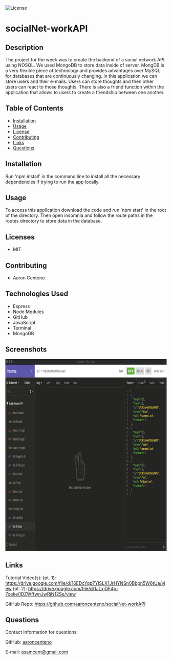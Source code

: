 ![License](https://img.shields.io/static/v1?label=License&message=MIT&color=BLUE)
# socialNet-workAPI

## Description

The project for the week was to create the backend of a social network API using NOSQL. We used MongoDB to store data inside of server. MongDB is a very flexible piece of technology and provides advantages over MySQL for databases that are continuously changing. In this application we can store users and their e-mails. Users can store thoughts and then other users can react to those thoughts. There is also a friend function within the application that allows to users to create a friendship between one another.

## Table of Contents

* [Installation](#installation)
* [Usage](#usage)
* [License](#license)
* [Contributing](#contributing)
* [Links](#links)
* [Questions](#questions)

## Installation 

Run 'npm install' in the command line to install all the necessary dependencies if trying to run the app locally.

## Usage

To access this application download the code and run 'npm start' in the root of the directory. Then open insomnia and follow the route paths in the routes directory to store data in the database.

## Licenses

* MIT

## Contributing

* Aaron Centeno

## Technologies Used
* Express
* Node Modules
* GitHub
* JavaScript
* Terminal
* MongoDB

## Screenshots

<img src="./imgs/insomnia.png" width="980px" height="600px">

## Links

Tutorial Video(s):  (pt. 1): https://drive.google.com/file/d/16EDcYqp7YlSLX1JrHYNSn0Bbpn5W6tUa/view
                    (pt. 2): https://drive.google.com/file/d/1JLxjDF4p-7oekei1DZWffwnJwRjN12Se/view

GitHub Repo: https://github.com/aaroncenteno/socialNet-workAPI

## Questions

Contact Information for questions: 


GitHub: [aaroncenteno](https://www.github.com/aaroncenteno) 

E-mail: asamcent@gmail.com